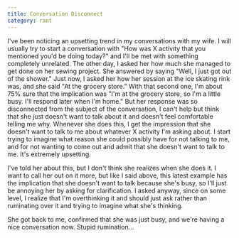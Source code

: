```yaml
---
title: Conversation Disconnect
category: rant
---
```

I've been noticing an upsetting trend in my conversations with my wife. I will usually try to start a conversation with "How was X activity that you mentioned you'd be doing today?" and I'll be met with something completely unrelated. The other day, I asked her how much she managed to get done on her sewing project. She answered by saying "Well, I just got out of the shower." Just now, I asked her how her session at the ice skating rink was, and she said "At the grocery store." With that second one, I'm about 75% sure that the implication was "I'm at the grocery store, so I'm a little busy. I'll respond later when I'm home." But her response was so disconnected from the subject of the conversation, I can't help but think that she just doesn't want to talk about it and doesn't feel comfortable telling me why. Whenever she does this, I get the impression that she doesn't want to talk to me about whatever X activity I'm asking about. I start trying to imagine what reason she could possibly have for not talking to me, and for not wanting to come out and admit that she doesn't want to talk to me. It's extremely upsetting.

I've told her about this, but I don't think she realizes when she does it. I want to call her out on it more, but like I said above, this latest example has the implication that she doesn't want to talk because she's busy, so I'll just be annoying her by asking for clarification. I asked anyway, since on some level, I realize that I'm overthinking it and should just ask rather than ruminating over it and trying to imagine what she's thinking.

She got back to me, confirmed that she was just busy, and we're having a nice conversation now. Stupid rumination...
